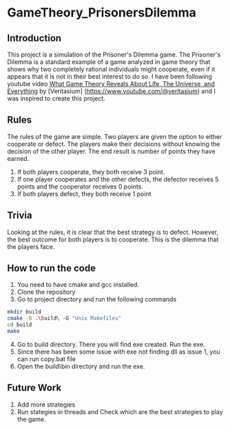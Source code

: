 # GameTheory_PrisonersDilemma

## Introduction
This project is a simulation of the Prisoner's Dilemma game. The Prisoner's Dilemma is a standard example of a game analyzed in game theory that shows why two completely rational individuals might cooperate, even if it appears that it is not in their best interest to do so. I have been following youtube video [What Game Theory Reveals About Life, The Universe, and Everything](https://www.youtube.com/watch?v=mScpHTIi-kM) by [Veritasium] (https://www.youtube.com/@veritasium) and I was inspired to create this project.

## Rules
The rules of the game are simple. Two players are given the option to either cooperate or defect. The players make their decisions without knowing the decision of the other player. The end result is number of points they have earned.
1. If both players cooperate, they both receive 3 point. 
2. If one player cooperates and the other defects, the defector receives 5 points and the cooperator receives 0 points.
3. If both players defect, they both receive 1 point

## Trivia
Looking at the rules, it is clear that the best strategy is to defect. However, the best outcome for both players is to cooperate. This is the dilemma that the players face.

## How to run the code
1. You need to have cmake and gcc installed.
2. Clone the repository
3. Go to project directory and run the following commands
```bash
mkdir build
cmake -B .\build\ -G "Unix Makefiles"
cd build
make
```
4. Go to build directory. There you will find exe created. Run the exe.
5. Since there has been some issue with exe not finding dll as issue 1, you can run copy.bat file
6. Open the build\bin directory and run the exe.

## Future Work
1. Add more strategies
2. Run stategies in threads and Check which are the best strategies to play the game.
